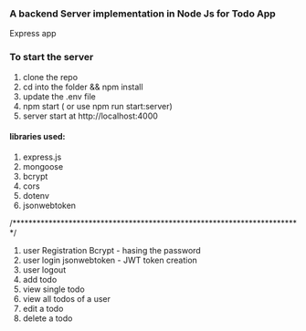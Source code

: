 ### A backend Server implementation in Node Js for Todo App

Express app 
### To start the server

1. clone the repo
2. cd into the folder && npm install
3. update the .env file
4. npm start ( or use npm run start:server) 
5. server start at http://localhost:4000

#### libraries used: 
1. express.js
2. mongoose
3. bcrypt
4. cors
5. dotenv
6. jsonwebtoken

/************************************************************************/

1. user Registration
   Bcrypt - hasing the password
2. user login
   jsonwebtoken - JWT token creation
3. user logout
4. add todo
5. view single todo
6. view all todos of a user
7. edit a todo
8. delete a todo


